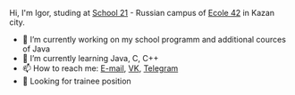 Hi, I'm Igor, studing at [School 21](https://21-school.ru/) - Russian campus of [Ecole 42](https://www.42.fr/) in Kazan city.


- 🔭 I’m currently working on my school programm and additional cources of Java
- 🌱 I’m currently learning Java, C, C++
- 📫 How to reach me: [E-mail](mailto:litvinovis102@yandex.ru), [VK](https://vk.com/litvinovigor), [Telegram](https://t.me/L4rover)
- 👯 Looking for trainee position


